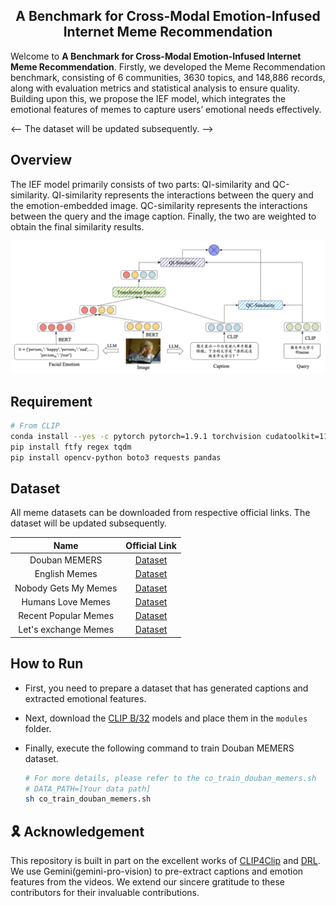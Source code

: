 <div align="center">
<h2>A Benchmark for Cross-Modal Emotion-Infused Internet Meme Recommendation</h2>
</div>



Welcome to **A Benchmark for Cross-Modal Emotion-Infused Internet Meme Recommendation**. Firstly, we developed the Meme Recommendation benchmark, consisting of 6 communities, 3630 topics, and 148,886 records, along with evaluation metrics and statistical analysis to ensure quality. Building upon this, we propose the IEF model, which integrates the emotional features of memes to capture users’ emotional needs effectively. 

</p></details>

<-- The dataset will be updated subsequently. -->



## Overview
The IEF model primarily consists of two parts: QI-similarity and QC-similarity. QI-similarity represents the interactions between the query and the emotion-embedded image. QC-similarity represents the interactions between the query and the image caption. Finally, the two are weighted to obtain the final similarity results.


![Cap4Video](docs/IEF.png)

<!-- ## Content
- [Prerequisites](#prerequisites)
- [Data Preparation](#data-preparation)
- [Training](#training)
- [BibTeX & Citation](#bibtex)
- [Acknowledgment](#acknowledgment) -->


## Requirement
```sh
# From CLIP
conda install --yes -c pytorch pytorch=1.9.1 torchvision cudatoolkit=11.1
pip install ftfy regex tqdm
pip install opencv-python boto3 requests pandas
```

## Dataset
All meme datasets can be downloaded from respective official links. The dataset will be updated subsequently.

| Name | Official Link|
|:------------:|:-------------------:|
| Douban MEMERS | [Dataset](http://xxxxxx)| | 
| English Memes | [Dataset](https://xxxxxx)| |
| Nobody Gets My Memes | [Dataset](https://xxxxxx)| |
| Humans Love Memes | [Dataset](https://xxxxxx)| |
| Recent Popular Memes | [Dataset](https://xxxxxx)| |
| Let's exchange Memes | [Dataset](https://xxxxxx)| |

## How to Run
- First, you need to prepare a dataset that has generated captions and extracted emotional features.
- Next, download the [CLIP B/32](https://openaipublic.azureedge.net/clip/models/40d365715913c9da98579312b702a82c18be219cc2a73407c4526f58eba950af/ViT-B-32.pt) models and place them in the `modules` folder. 
- Finally, execute the following command to train Douban MEMERS dataset.

  ```sh
  # For more details, please refer to the co_train_douban_memers.sh  
  # DATA_PATH=[Your data path]
  sh co_train_douban_memers.sh
  ```

## 🎗️ Acknowledgement
This repository is built in part on the excellent works of [CLIP4Clip](https://github.com/ArrowLuo/CLIP4Clip) and [DRL](https://github.com/foolwood/DRL). We use Gemini(gemini-pro-vision) to pre-extract captions and emotion features from the videos.
We extend our sincere gratitude to these contributors for their invaluable contributions.

